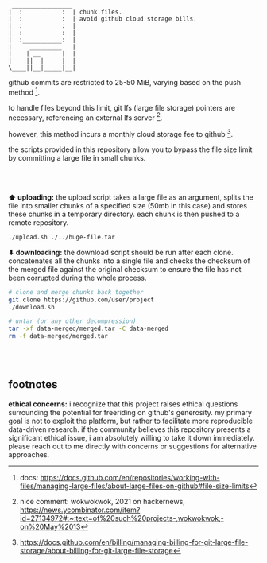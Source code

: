 ```
 _________________
|  :           :  | chunk files.
|  :           :  | avoid github cloud storage bills.
|  :           :  | 
|  :           :  | 
|  :___________:  | 
|     _________   | 
|    | __      |  |
|    ||  |     |  |
\____||__|_____|__|
```

github commits are restricted to 25-50 MiB, varying based on the push method [^1].

to handle files beyond this limit, git lfs (large file storage) pointers are necessary, referencing an external lfs server [^2].

however, this method incurs a monthly cloud storage fee to github [^3].

the scripts provided in this repository allow you to bypass the file size limit by committing a large file in small chunks.

<br><br>

**⬆ uploading:** the upload script takes a large file as an argument, splits the file into smaller chunks of a specified size (50mb in this case) and stores these chunks in a temporary directory. each chunk is then pushed to a remote repository.

```bash
./upload.sh ./../huge-file.tar
```

**⬇ downloading:** the download script should be run after each clone. concatenates all the chunks into a single file and checks the checksum of the merged file against the original checksum to ensure the file has not been corrupted during the whole process.

```bash
# clone and merge chunks back together
git clone https://github.com/user/project
./download.sh

# untar (or any other decompression)
tar -xf data-merged/merged.tar -C data-merged
rm -f data-merged/merged.tar
```

<br><br>

## footnotes

**ethical concerns:** i recognize that this project raises ethical questions surrounding the potential for freeriding on github's generosity. my primary goal is not to exploit the platform, but rather to facilitate more reproducible data-driven research. if the community believes this repository presents a significant ethical issue, i am absolutely willing to take it down immediately. please reach out to me directly with concerns or suggestions for alternative approaches.

[^1]: docs: https://docs.github.com/en/repositories/working-with-files/managing-large-files/about-large-files-on-github#file-size-limits
[^2]: nice comment: wokwokwok, 2021 on hackernews, https://news.ycombinator.com/item?id=27134972#:~:text=of%20such%20projects-,wokwokwok,-on%20May%2013
[^3]: https://docs.github.com/en/billing/managing-billing-for-git-large-file-storage/about-billing-for-git-large-file-storage
